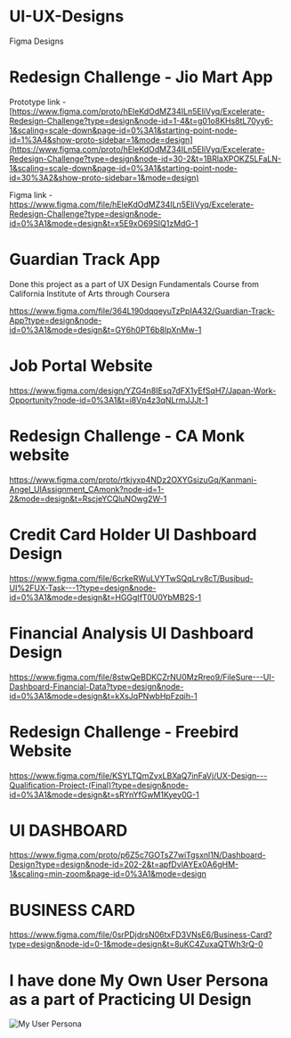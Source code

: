# UI-UX-Designs

Figma Designs

# Redesign Challenge - Jio Mart App

Prototype link - [https://www.figma.com/proto/hEleKdOdMZ34ILn5EIiVyq/Excelerate-Redesign-Challenge?type=design&node-id=1-4&t=g01o8KHs8tL70yy6-1&scaling=scale-down&page-id=0%3A1&starting-point-node-id=1%3A4&show-proto-sidebar=1&mode=design](https://www.figma.com/proto/hEleKdOdMZ34ILn5EIiVyq/Excelerate-Redesign-Challenge?type=design&node-id=30-2&t=1BRlaXPOKZ5LFaLN-1&scaling=scale-down&page-id=0%3A1&starting-point-node-id=30%3A2&show-proto-sidebar=1&mode=design)

Figma link - https://www.figma.com/file/hEleKdOdMZ34ILn5EIiVyq/Excelerate-Redesign-Challenge?type=design&node-id=0%3A1&mode=design&t=x5E9xO69SIQ1zMdG-1

# Guardian Track App
Done this project as a part of UX Design Fundamentals Course from California Institute of Arts through Coursera

https://www.figma.com/file/364L190dqqeyuTzPpIA432/Guardian-Track-App?type=design&node-id=0%3A1&mode=design&t=GY6h0PT6b8IpXnMw-1

# Job Portal Website

https://www.figma.com/design/YZG4n8IEsq7dFX1yEfSqH7/Japan-Work-Opportunity?node-id=0%3A1&t=i8Vp4z3qNLrmJJJt-1

# Redesign Challenge - CA Monk website

https://www.figma.com/proto/rtkjyxp4NDz2OXYGsizuGq/Kanmani-Angel_UIAssignment_CAmonk?node-id=1-2&mode=design&t=RscjeYCQluNOwg2W-1

# Credit Card Holder UI Dashboard Design

https://www.figma.com/file/6crkeRWuLVYTwSQqLrv8cT/Busibud-UI%2FUX-Task---1?type=design&node-id=0%3A1&mode=design&t=HGGgIfT0U0YbMB2S-1

# Financial Analysis UI Dashboard Design

https://www.figma.com/file/8stwQeBDKCZrNU0MzRreo9/FileSure---UI-Dashboard-Financial-Data?type=design&node-id=0%3A1&mode=design&t=kXsJqPNwbHpFzqih-1

# Redesign Challenge - Freebird Website

https://www.figma.com/file/KSYLTQmZyxLBXaQ7inFaVj/UX-Design---Qualification-Project-(Final)?type=design&node-id=0%3A1&mode=design&t=sRYnYfGwM1Kyey0G-1

# UI DASHBOARD

https://www.figma.com/proto/p6Z5c7GOTsZ7wiTgsxnl1N/Dashboard-Design?type=design&node-id=202-2&t=apfDvlAYEx0A6gHM-1&scaling=min-zoom&page-id=0%3A1&mode=design

# BUSINESS CARD

https://www.figma.com/file/0srPDjdrsN06txFD3VNsE6/Business-Card?type=design&node-id=0-1&mode=design&t=8uKC4ZuxaQTWh3rQ-0

# I have done My Own User Persona as a part of Practicing UI Design

![My User Persona ](https://github.com/AngelKA00/UI-UX-Designs/assets/135215939/7d012787-9092-45d0-bf5c-d88e8eff9d1d)




